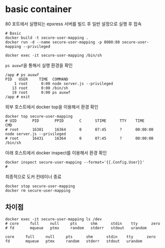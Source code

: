 # basic container

80 포트에서 실행되는 epxress 서버를 빌드 후 일반 설정으로 실행 후 접속

```shell
# Basic
docker build -t secure-user-mapping .
docker run -d --name secure-user-mapping -p 8080:80 secure-user-mapping --privileged

docker exec -it secure-user-mapping /bin/sh
```

`ps auxwf`을 통해서 실행 환경을 확인

```shell
/app # ps auxwf
PID   USER     TIME  COMMAND
    1 root      0:00 node server.js --privileged
   13 root      0:00 /bin/sh
   19 root      0:00 ps auxwf
/app # exit
```

외부 호스트에서 docker top을 이용해서 환경 확인

```shell
docker top secure-user-mapping
# UID       PID       PPID       C      STIME      TTY    TIME       CMD
# root      16381     16364      0      07:45      ?      00:00:00   node server.js --privileged
# root      16431     16364      0      07:45      ?      00:00:00   /bin/sh
```

아래 호스트에서 docker inspect를 이용해서 환경 확인

```shell
docker inspect secure-user-mapping --format='{{.Config.User}}'
# 
```

최종적으로 도커 컨테이너 종료

```shell
docker stop secure-user-mapping
docker rm secure-user-mapping
```

## 차이점

```shell
docker exec -it secure-user-mapping ls /dev
# core     full     null     pts      shm      stdin    tty      zero
# fd       mqueue   ptmx     random   stderr   stdout   urandom
```

```shell
core     full     null     pts      shm      stdin    tty      zero
fd       mqueue   ptmx     random   stderr   stdout   urandom
```